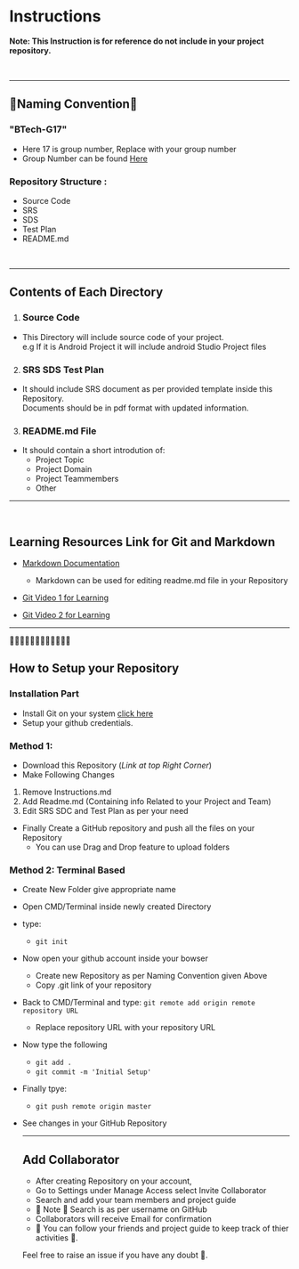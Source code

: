 
# **Instructions**


**Note: This Instruction is for reference do not include in your project repository.**

<br>

<hr>

## 🔴Naming Convention🔴

### **"BTech-G17"**

- Here 17 is group number, Replace with your group number
- Group Number can be found [Here](https://docs.google.com/spreadsheets/d/16prerqWxZGCo86U3ByMxS6cu9DAaMpetrP8jEh8VLZo/edit?usp=sharing)


### Repository Structure :

- Source Code
- SRS
- SDS
- Test Plan
- README.md 

<br>

<hr>

## Contents of Each Directory

1. ### Source Code

- This Directory will include source code of your project. <br>
e.g If it is Android Project it will include android Studio Project files

2. ### SRS SDS Test Plan

- It should include SRS document as per provided template inside this Repository. <br>
Documents should be in pdf format with updated information. 


3. ### README.md File

* It should contain a short introdution of:
  - Project Topic
  - Project Domain
  - Project Teammembers
  - Other


<hr>
<br>

## Learning Resources Link for Git and Markdown

- [Markdown Documentation](https://www.markdownguide.org/getting-started/)
  - Markdown can be used for editing readme.md file in your Repository

- [Git Video 1 for Learning](https://www.youtube.com/watch?v=SWYqp7iY_Tc)
- [Git Video 2 for Learning](https://www.youtube.com/watch?v=WbwIoQYP6no&t=1810s)


<hr>

🔴🔴🔴🔴🔴🔴🔴🔴🔴🔴🔴🔴

## How to Setup your Repository

### Installation Part
- Install Git on your system [click here](https://git-scm.com/downloads)
- Setup your github credentials.


### Method 1:

- Download this Repository (_Link at top Right Corner_)
- Make Following Changes
1. Remove Instructions.md
2. Add Readme.md (Containing info Related to your Project and Team)
3. Edit SRS SDC and Test Plan as per your need
- Finally Create a GitHub repository and push all the files on your Repository
  - You can use Drag and Drop feature to upload folders

### Method 2: Terminal Based
- Create New Folder give appropriate name
- Open CMD/Terminal inside newly created Directory
- type:  
  - `git init`
- Now open your github account inside your bowser
  - Create new Repository as per Naming Convention given Above
  - Copy .git link of your repository
- Back to CMD/Terminal and type: `git remote add origin remote repository URL`
  - Replace repository URL with your repository URL
- Now type the following
  - `git add .`
  - `git commit -m 'Initial Setup'`
- Finally tpye:
  - `git push remote origin master`

- See changes in your GitHub Repository

  <hr>
  
  ## Add Collaborator
  
  - After creating Repository on your account,
  - Go to Settings under Manage Access select Invite Collaborator
  - Search and add your team members and project guide
  - 🔴 Note 🔴 Search is as per username on GitHub
  - Collaborators will receive Email for confirmation
  - 🔴 You can follow your friends and project guide to keep track of thier activities 🙂.


  Feel free to raise an issue if you have any doubt 🙂.
